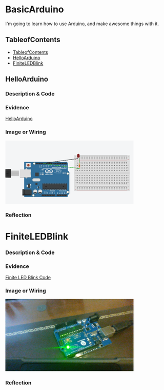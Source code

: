# BasicArduino
I'm going to learn how to use Arduino, and make awesome things with it.


## TableofContents
* [TableofContents](#TableofCOntents)
* [HelloArduino](#HelloArduino)
* [FiniteLEDBlink](#FiniteLEDBlink)

## HelloArduino

### Description & Code

### Evidence

[HelloArduino](https://create.arduino.cc/editor/wmorela54/65ef7f91-7edf-4fe1-95c3-4c162d9c76e7/preview)

### Image or Wiring

<img src="https://github.com/Cooper-Moreland/BasicArduino/blob/main/LED%20Blink.png?raw=true" alt="HelloArduino" width="400">

### Reflection


# FiniteLEDBlink

### Description & Code

### Evidence

[Finite LED Blink Code](https://create.arduino.cc/editor/wmorela54/446c9cc8-1baa-4808-bded-603f074b84cd/preview)

### Image or Wiring

<img src="https://github.com/Cooper-Moreland/BasicArduino/blob/main/FiniteLED.jpg?raw=true" alt="Finite LED" width="400">

### Reflection
